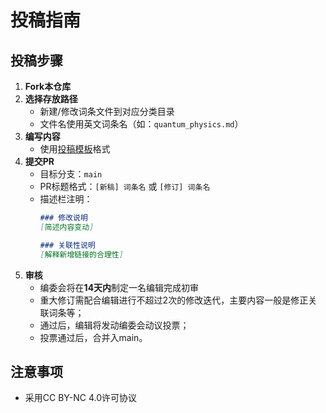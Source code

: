 # 投稿指南

## 投稿步骤
1. **Fork本仓库**
2. **选择存放路径** 
   - 新建/修改词条文件到对应分类目录
   - 文件名使用英文词条名（如：`quantum_physics.md`）
3. **编写内容** 
   - 使用[投稿模板](投稿模板.md)格式
4. **提交PR** 
   - 目标分支：`main`
   - PR标题格式：`[新稿] 词条名` 或 `[修订] 词条名`
   - 描述栏注明：
     ```markdown
     ### 修改说明
     [简述内容变动]
     
     ### 关联性说明
     [解释新增链接的合理性]
     ```
5. **审核**
   - 编委会将在**14天内**制定一名编辑完成初审
   - 重大修订需配合编辑进行不超过2次的修改迭代，主要内容一般是修正关联词条等；
   - 通过后，编辑将发动编委会动议投票；
   - 投票通过后，合并入main。
   
## 注意事项
   - 采用CC BY-NC 4.0许可协议
